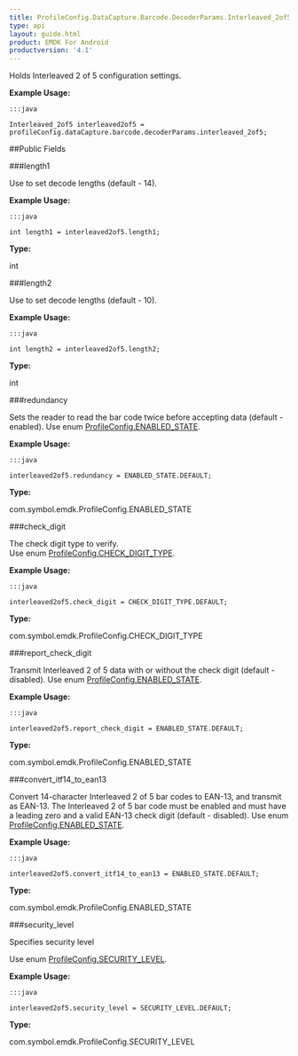 ```yaml
---
title: ProfileConfig.DataCapture.Barcode.DecoderParams.Interleaved_2of5
type: api
layout: guide.html
product: EMDK For Android
productversion: '4.1'
---
```



Holds Interleaved 2 of 5 configuration settings. 
 
 

**Example Usage:**
	
	:::java
	
	Interleaved_2of5 interleaved2of5 = profileConfig.dataCapture.barcode.decoderParams.interleaved_2of5;
	


##Public Fields

###length1

Use to set decode lengths (default - 14).
 
 

**Example Usage:**
	
	:::java
	
	int length1 = interleaved2of5.length1;
	


**Type:**

int

###length2

Use to set decode lengths (default - 10).
 
 

**Example Usage:**
	
	:::java
	
	int length2 = interleaved2of5.length2;
	


**Type:**

int

###redundancy

Sets the reader to read the bar code twice before accepting data (default - enabled).
 Use enum [ ProfileConfig.ENABLED_STATE](../ProfileConfig-ENABLED_STATE). 
 
 

**Example Usage:**
	
	:::java
	
	interleaved2of5.redundancy = ENABLED_STATE.DEFAULT;
	


**Type:**

com.symbol.emdk.ProfileConfig.ENABLED_STATE

###check_digit

The check digit type to verify.   
 Use enum [ ProfileConfig.CHECK_DIGIT_TYPE](../ProfileConfig-CHECK_DIGIT_TYPE). 
 
 

**Example Usage:**
	
	:::java
	
	interleaved2of5.check_digit = CHECK_DIGIT_TYPE.DEFAULT;
	


**Type:**

com.symbol.emdk.ProfileConfig.CHECK_DIGIT_TYPE

###report_check_digit

Transmit Interleaved 2 of 5 data with or without the check digit (default - disabled). 
 Use enum [ ProfileConfig.ENABLED_STATE](../ProfileConfig-ENABLED_STATE). 
 
 

**Example Usage:**
	
	:::java
	
	interleaved2of5.report_check_digit = ENABLED_STATE.DEFAULT;
	


**Type:**

com.symbol.emdk.ProfileConfig.ENABLED_STATE

###convert_itf14_to_ean13

Convert 14-character Interleaved 2 of 5 bar codes to EAN-13, and transmit as EAN-13. 
 The Interleaved 2 of 5 bar code must be enabled and must have a leading zero and a valid EAN-13 check digit (default - disabled). 
 Use enum [ ProfileConfig.ENABLED_STATE](../ProfileConfig-ENABLED_STATE). 
 
 

**Example Usage:**
	
	:::java
	
	interleaved2of5.convert_itf14_to_ean13 = ENABLED_STATE.DEFAULT;
	


**Type:**

com.symbol.emdk.ProfileConfig.ENABLED_STATE

###security_level

Specifies security level 
 
 Use enum [ ProfileConfig.SECURITY_LEVEL](../ProfileConfig-SECURITY_LEVEL). 
 
 

**Example Usage:**
	
	:::java
	
	interleaved2of5.security_level = SECURITY_LEVEL.DEFAULT;
	


**Type:**

com.symbol.emdk.ProfileConfig.SECURITY_LEVEL












